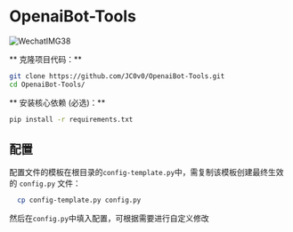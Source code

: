 # OpenaiBot-Tools
![WechatIMG38](https://github.com/JC0v0/OpenaiBot-Tools/assets/108552928/de992118-44b4-49a1-a4d9-0a12cc451e7e)

** 克隆项目代码：**

```bash
git clone https://github.com/JC0v0/OpenaiBot-Tools.git
cd OpenaiBot-Tools/
```

** 安装核心依赖 (必选)：**
```bash
pip install -r requirements.txt
```
## 配置

配置文件的模板在根目录的`config-template.py`中，需复制该模板创建最终生效的 `config.py` 文件：

```bash
  cp config-template.py config.py
```

然后在`config.py`中填入配置，可根据需要进行自定义修改
